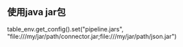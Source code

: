 ## 使用java jar包

table_env.get_config().set("pipeline.jars", "file:///my/jar/path/connector.jar;file:///my/jar/path/json.jar")
